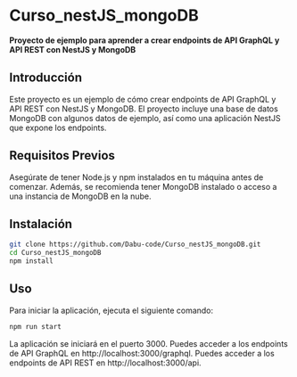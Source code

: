 # Curso_nestJS_mongoDB

**Proyecto de ejemplo para aprender a crear endpoints de API GraphQL y API REST con NestJS y MongoDB**

## Introducción

Este proyecto es un ejemplo de cómo crear endpoints de API GraphQL y API REST con NestJS y MongoDB. El proyecto incluye una base de datos MongoDB con algunos datos de ejemplo, así como una aplicación NestJS que expone los endpoints.

## Requisitos Previos
Asegúrate de tener Node.js y npm instalados en tu máquina antes de comenzar. Además, se recomienda tener MongoDB instalado o acceso a una instancia de MongoDB en la nube.

## Instalación

```bash
git clone https://github.com/Dabu-code/Curso_nestJS_mongoDB.git
cd Curso_nestJS_mongoDB
npm install
```
## Uso
Para iniciar la aplicación, ejecuta el siguiente comando:

```bash
npm run start
```

La aplicación se iniciará en el puerto 3000. Puedes acceder a los endpoints de API GraphQL en http://localhost:3000/graphql. Puedes acceder a los endpoints de API REST en http://localhost:3000/api.